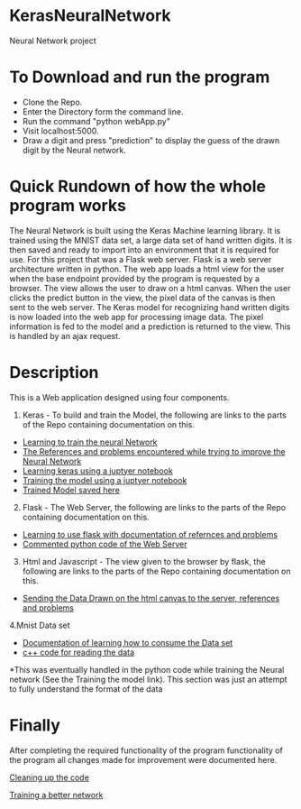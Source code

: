 # KerasNeuralNetwork
Neural Network project

To Download and run the program
======
* Clone the Repo.
* Enter the Directory form the command line.
* Run the command "python webApp.py"
* Visit localhost:5000.
* Draw a digit and press "prediction" to display the guess of the drawn digit by the Neural network.

Quick Rundown of how the whole program works
======
The Neural Network is built using the Keras Machine learning library. It is trained using the MNIST data set, a large data set of hand written digits. It is then saved and ready to import into an environment that it is required for use. For this project that was a Flask web server. Flask is a web server architecture written in python. The web app loads a html view for the user when the base endpoint provided by the program is requested by a browser. The view allows the user to draw on a html canvas. When the user clicks the predict button in the view, the pixel data of the canvas is then sent to the web server. The Keras model for recognizing hand written digits is now loaded into the web app for processing image data. The pixel information is fed to the model and a prediction is returned to the view. This is handled by an ajax request. 

Description
======
This is a Web application designed using four components.

1. Keras - To build and train the Model, the following are links to the parts of the Repo containing documentation on this.

* [Learning to train the neural Network](https://github.com/cormacmchale/KerasNeuralNetwork/issues/2)
* [The References and problems encountered while trying to improve the Neural Network](https://github.com/cormacmchale/KerasNeuralNetwork/issues/4)
* [Learning keras using a juptyer notebook](https://github.com/cormacmchale/KerasNeuralNetwork/blob/master/NeuralNetwork%20Practice.ipynb)
* [Training the model using a juptyer notebook](https://github.com/cormacmchale/KerasNeuralNetwork/blob/master/Project.ipynb)
* [Trained Model saved here](https://github.com/cormacmchale/KerasNeuralNetwork/tree/master/savedModel)
 
2. Flask - The Web Server, the following are links to the parts of the Repo containing documentation on this.
* [Learning to use flask with documentation of refernces and problems](https://github.com/cormacmchale/KerasNeuralNetwork/issues/1)
* [Commented python code of the Web Server](https://github.com/cormacmchale/KerasNeuralNetwork/blob/master/webApp.py)
 
3. Html and Javascript - The view given to the browser by flask, the following are links to the parts of the Repo containing documentation on this.
* [Sending the Data Drawn on the html canvas to the server, references and problems](https://github.com/cormacmchale/KerasNeuralNetwork/issues/5)
 
4.Mnist Data set
* [Documentation of learning how to consume the Data set](https://github.com/cormacmchale/KerasNeuralNetwork/issues/3)
* [c++ code for reading the data](https://github.com/cormacmchale/KerasNeuralNetwork/blob/master/mnistreader/mnistreader/main.c)
  
*This was eventually handled in the python code while training the Neural network (See the Training the model link). This section was just an attempt to fully understand the format of the data
 
Finally
======
After completing the required functionality of the program functionality of the program all changes made for improvement were documented here.

[Cleaning up the code](https://github.com/cormacmchale/KerasNeuralNetwork/issues/6)

[Training a better network](https://github.com/cormacmchale/KerasNeuralNetwork/issues/4)

